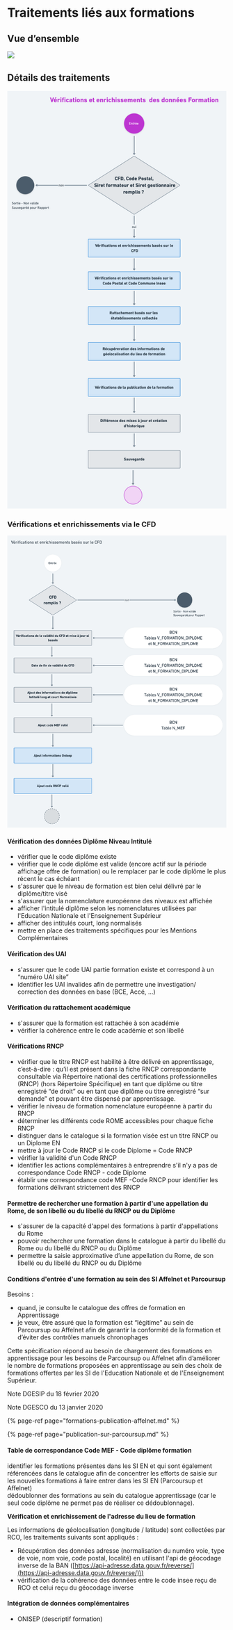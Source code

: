 # Traitements liés aux formations

## Vue d’ensemble

![](../../.gitbook/assets/f.png)

## Détails des traitements

![](../../.gitbook/assets/f1.png)

### Vérifications et enrichissements via le CFD

![](../../.gitbook/assets/f2.png)

#### Vérification des données Diplôme Niveau Intitulé

* vérifier que le code diplôme existe
* vérifier que le code diplôme est valide \(encore actif sur la période affichage offre de formation\) ou le remplacer par le code diplôme le plus récent le cas échéant
* s'assurer que le niveau de formation est bien celui délivré par le diplôme/titre visé
* s'assurer que la nomenclature européenne des niveaux est affichée
* afficher l'intitulé diplôme selon les nomenclatures utilisées par l'Education Nationale et l'Enseignement Supérieur
* afficher des intitulés court, long normalisés
* mettre en place des traitements spécifiques pour les Mentions Complémentaires

#### Vérification des UAI

* s'assurer que le code UAI partie formation existe et correspond à un “numéro UAI site”
* identifier les UAI invalides afin de permettre une investigation/ correction des données en base \(BCE, Accé, ...\) 

#### Vérification du rattachement académique

* s'assurer que la formation est rattachée à son académie
* vérifier la cohérence entre le code académie et son libellé

#### Vérifications RNCP

* vérifier que le titre RNCP est habilité à être délivré en apprentissage, c’est-à-dire : qu’il est présent dans la fiche RNCP correspondante consultable via Répertoire national des certifications professionnelles \(RNCP\) \(hors Répertoire Spécifique\) en tant que diplôme ou titre enregistré “de droit” ou en tant que diplôme ou titre enregistré “sur demande” et pouvant être dispensé par apprentissage.
* vérifier le niveau de formation nomenclature européenne à partir du RNCP
* déterminer les différents code ROME accessibles pour chaque fiche RNCP
* distinguer dans le catalogue si la formation visée est un titre RNCP ou un Diplome EN 
* mettre à jour le Code RNCP si le code Diplome = Code RNCP
* vérifier la validité d'un Code RNCP 
* identifier les actions complémentaires à entreprendre s'il n'y a pas de correspondance Code RNCP - code Diplome
* établir une correspondance code MEF -Code RNCP pour identifier les formations délivrant strictement des RNCP

#### Permettre de rechercher une formation à partir d'une appellation du Rome, de son libellé ou du libellé du RNCP ou du Diplôme

* s'assurer de la capacité d'appel des formations à partir d'appellations du Rome
* pouvoir rechercher une formation dans le catalogue à partir du libellé du Rome ou du libellé du RNCP ou du Diplôme
* permettre la saisie approximative d’une appellation du Rome, de son libellé ou du libellé du RNCP ou du Diplôme

#### Conditions d'entrée d'une formation au sein des SI Affelnet et Parcoursup

Besoins :   
- quand, je consulte le catalogue des offres de formation en Apprentissage  
- je veux, être assuré que la formation est “légitime” au sein de Parcoursup ou Affelnet afin de garantir la conformité de la formation et d’éviter des contrôles manuels chronophages

Cette spécification répond au besoin de chargement des formations en apprentissage pour les besoins de Parcoursup ou Affelnet afin d’améliorer le nombre de formations proposées en apprentissage au sein des choix de formations offertes par les SI de l'Education Nationale et de l'Enseignement Supérieur.

Note DGESIP du 18 février 2020

Note DGESCO du 13 janvier 2020

{% page-ref page="formations-publication-affelnet.md" %}

{% page-ref page="publication-sur-parcoursup.md" %}

#### Table de correspondance Code MEF - Code diplôme formation

identifier les formations présentes dans les SI EN et qui sont également référencées dans le catalogue afin de concentrer les efforts de saisie sur les nouvelles formations à faire entrer dans les SI EN \(Parcoursup et Affelnet\)  
dédoublonner des formations au sein du catalogue apprentissage \(car le seul code diplôme ne permet pas de réaliser ce dédoublonnage\).

**Vérification et enrichissement de l'adresse du lieu de formation**

Les informations de géolocalisation \(longitude / latitude\) sont collectées par RCO, les traitements suivants sont appliqués :

* Récupération des données adresse \(normalisation du numéro voie, type de voie, nom voie, code postal, localité\) en utilisant l'api de géocodage inverse de la BAN \([https://api-adresse.data.gouv.fr/reverse/](https://api-adresse.data.gouv.fr/reverse/)\)
* vérification de la cohérence des données entre le code insee reçu de RCO et celui reçu du géocodage inverse

#### Intégration de données complémentaires

* ONISEP \(descriptif formation\)

